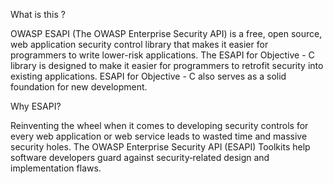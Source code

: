 What is this ?

OWASP ESAPI (The OWASP Enterprise Security API) is a free, open source, web application security control library that makes it easier for programmers to write lower-risk applications. The ESAPI for Objective - C library is designed to make it easier for programmers to retrofit security into existing applications. ESAPI for Objective - C also serves as a solid foundation for new development.

Why ESAPI?

Reinventing the wheel when it comes to developing security controls for every web application or web service leads to wasted time and massive security holes. The OWASP Enterprise Security API (ESAPI) Toolkits help software developers guard against security‐related design and implementation flaws.